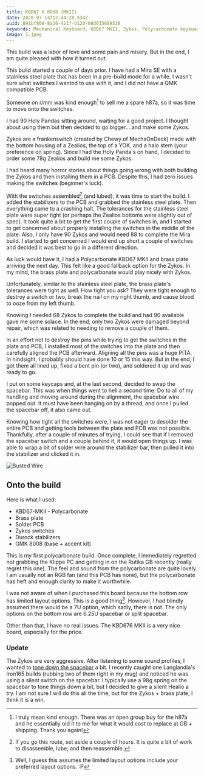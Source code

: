 ```yaml
---
title: KBD67 X 8008 (MKII)
date: 2020-07-14T17:44:28.534Z
uuid: 891bf808-8a36-421f-b120-08d035689538
keywords: Mechanical Keyboard, KBD67 MKII, Zykos, Polycarbonate keyboard
image: 1.jpeg
---
```


This build was a labor of love and some pain and misery. But in the end, I am quite pleased with how it turned out.

This build started a couple of days prior. I have had a Mira SE with a stainless steel plate that has been in a pre-build mode for a while. I wasn't sure what switches I wanted to use with it, and I did not have a QMK compatible PCB.

Someone on r/mm was kind enough[^kind] to sell me a spare h87a, so it was time to move onto the switches.

I had 90 Holy Pandas sitting around, waiting for a good project. I thought about using them but then decided to go bigger....and make some Zykos.

Zykos are a frankenswitch (created by Chewy of MechsOnDeck) made with the bottom housing of a Zealios, the top of a YOK, and a halo stem (your preference on spring). Since I had the Holy Panda's on hand, I decided to order some 78g Zealios and build me some Zykos.

I had heard many horror stories about things going wrong with both building the Zykos and then installing them in a PCB. Despite this, I had zero issues making the switches (beginner's luck).

With the switches assembled[^ahhh] (and lubed), it was time to start the build. I added the stabilizers to the PCB and grabbed the stainless steel plate. Then everything came to a crashing halt. The tolerances for the stainless steel plate were super tight (or perhaps the Zealios bottoms were slightly out of spec). It took quite a bit to get the first couple of switches in, and I started to get concerned about properly installing the switches in the middle of the plate. Also, I only have 90 Zykos and would need 88 to complete the Mira build. I started to get concerned I would end up short a couple of switches and decided it was best to go in a different direction.

As luck would have it, I had a Polycarbonate KBD67 MKII and brass plate arriving the next day. This felt like a good fallback option for the Zykos. In my mind, the brass plate and polycarbonate would play nicely with Zykos.

Unfortunately, similar to the stainless steel plate, the brass plate's tolerances were tight as well. How tight you ask? They were tight enough to destroy a switch or two, break the nail on my right thumb, and cause blood to ooze from my left thumb.

Knowing I needed 68 Zykos to complete the build and had 90 available gave me some solace. In the end, only two Zykos were damaged beyond repair, which was related to needing to remove a couple of them.

In an effort not to destroy the pins while trying to get the switches in the plate and PCB, I installed most of the switches into the plate and then carefully aligned the PCB afterward. Aligning all the pins was a huge PITA. In hindsight, I probably should have done 10 or 15 this way. But in the end, I got them all lined up, fixed a bent pin (or two), and soldered it up and was ready to go.

I put on some keycaps and, at the last second, decided to swap the spacebar. This was when things went to hell a second time. Do to all of my handling and moving around during the alignment, the spacebar wire popped out. It must have been hanging on by a thread, and once I pulled the spacebar off, it also came out.

Knowing how tight all the switches were, I was not eager to desolder the entire PCB and getting tools between the plate and PCB was not possible. Thankfully, after a couple of minutes of trying, I could see that if I removed the spacebar switch and a couple behind it, it would open things up.  I was able to wrap a bit of solder wire around the stabilizer bar, then pulled it into the stabilizer and clicked it in.

![Busted Wire](wire.jpeg)

## Onto the build

Here is what I used:

* KBD67-MKII - Polycarbonate
* Brass plate
* Solder PCB
* Zykos switches
* Durock stabilizers
* GMK 8008 (base + accent kit)

This is my first polycarbonate build. Once complete, I immediately regretted not grabbing the Klippe PC and getting in on the Rutika GB recently (really regret this one). The feel and sound from the polycarbonate are quite lovely. I am usually not an RGB fan (and this PCB has none), but the polycarbonate has heft and enough clarity to make it worthwhile.

I was not aware of when I purchased this board because the bottom row has limited layout options. This is a good thing[^well]. However, I had blindly assumed there would be a 7U option, which sadly, there is not. The only options on the bottom row are 6.25U spacebar or split spacebar.

Other than that, I have no real issues. The KBD676 MKII is a very nice board, especially for the price.

### Update

The Zykos are very aggressive. After listening to some sound profiles, I wanted to [tone down the spacebar](https://youtu.be/MMyvfpUWymw) a bit. I recently caught one Langlandia's Iron165 builds (rubbing two of them right in my mug) and noticed he was using a silent switch on the spacebar. I typically use a 98g spring on the spacebar to tone things down a bit, but I decided to give a silent Healio a try. I am not sure I will do this all the time, but for the Zykos + brass plate, I think it is a win.

[^kind]: I truly mean kind enough. There was an open group buy for the h87a and he essentially old it to me for what it would cost to replace at GB + shipping. Thank you again!

[^ahhh]: If you go this route, set aside a couple of hours. It is quite a bit of work to disassemble, lube, and then reassemble.

[^well]: Well, I guess this assumes the limited layout options include your preferred layout options. :P
